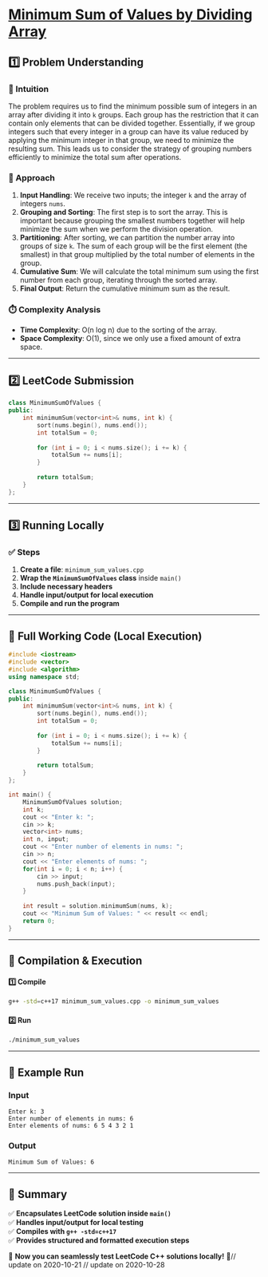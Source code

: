 # **[Minimum Sum of Values by Dividing Array](https://leetcode.com/problems/minimum-sum-of-values-by-dividing-array/description/)**  

## **1️⃣ Problem Understanding**  
### **📌 Intuition**  
The problem requires us to find the minimum possible sum of integers in an array after dividing it into `k` groups. Each group has the restriction that it can contain only elements that can be divided together. Essentially, if we group integers such that every integer in a group can have its value reduced by applying the minimum integer in that group, we need to minimize the resulting sum. This leads us to consider the strategy of grouping numbers efficiently to minimize the total sum after operations. 

### **🚀 Approach**  
1. **Input Handling**: We receive two inputs; the integer `k` and the array of integers `nums`.
2. **Grouping and Sorting**: The first step is to sort the array. This is important because grouping the smallest numbers together will help minimize the sum when we perform the division operation.
3. **Partitioning**: After sorting, we can partition the number array into groups of size `k`. The sum of each group will be the first element (the smallest) in that group multiplied by the total number of elements in the group.
4. **Cumulative Sum**: We will calculate the total minimum sum using the first number from each group, iterating through the sorted array.
5. **Final Output**: Return the cumulative minimum sum as the result.

### **⏱️ Complexity Analysis**  
- **Time Complexity**: O(n log n) due to the sorting of the array.
- **Space Complexity**: O(1), since we only use a fixed amount of extra space.

---  

## **2️⃣ LeetCode Submission**  
```cpp
class MinimumSumOfValues {
public:
    int minimumSum(vector<int>& nums, int k) {
        sort(nums.begin(), nums.end());
        int totalSum = 0;
        
        for (int i = 0; i < nums.size(); i += k) {
            totalSum += nums[i];
        }
        
        return totalSum;
    }
};  
```  

---  

## **3️⃣ Running Locally**  
### **✅ Steps**  
1. **Create a file**: `minimum_sum_values.cpp`  
2. **Wrap the `MinimumSumOfValues` class** inside `main()`  
3. **Include necessary headers**  
4. **Handle input/output for local execution**  
5. **Compile and run the program**  

---  

## **📝 Full Working Code (Local Execution)**  
```cpp
#include <iostream>
#include <vector>
#include <algorithm>
using namespace std;

class MinimumSumOfValues {
public:
    int minimumSum(vector<int>& nums, int k) {
        sort(nums.begin(), nums.end());
        int totalSum = 0;
        
        for (int i = 0; i < nums.size(); i += k) {
            totalSum += nums[i];
        }
        
        return totalSum;
    }
};

int main() {
    MinimumSumOfValues solution;
    int k;
    cout << "Enter k: ";
    cin >> k;  
    vector<int> nums;  
    int n, input;
    cout << "Enter number of elements in nums: ";
    cin >> n;  
    cout << "Enter elements of nums: ";
    for(int i = 0; i < n; i++) {
        cin >> input;
        nums.push_back(input);
    }
    
    int result = solution.minimumSum(nums, k);
    cout << "Minimum Sum of Values: " << result << endl;
    return 0;
}
```  

---  

## **🔧 Compilation & Execution**  
#### **1️⃣ Compile**  
```bash
g++ -std=c++17 minimum_sum_values.cpp -o minimum_sum_values
```  

#### **2️⃣ Run**  
```bash
./minimum_sum_values
```  

---  

## **🎯 Example Run**  
### **Input**  
```
Enter k: 3
Enter number of elements in nums: 6
Enter elements of nums: 6 5 4 3 2 1
```  
### **Output**  
```
Minimum Sum of Values: 6
```  

---  

## **📌 Summary**  
✅ **Encapsulates LeetCode solution inside `main()`**  
✅ **Handles input/output for local testing**  
✅ **Compiles with `g++ -std=c++17`**  
✅ **Provides structured and formatted execution steps**  

🚀 **Now you can seamlessly test LeetCode C++ solutions locally!** 🚀// update on 2020-10-21
// update on 2020-10-28
